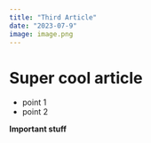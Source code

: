 ```yaml
---
title: "Third Article"
date: "2023-07-9"
image: image.png
---
```


# Super cool article

-   point 1
-   point 2

**Important stuff**
